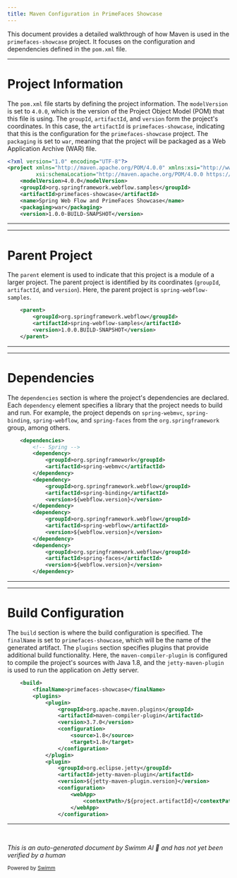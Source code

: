 ```yaml
---
title: Maven Configuration in PrimeFaces Showcase
---
```

This document provides a detailed walkthrough of how Maven is used in the `primefaces-showcase` project. It focuses on the configuration and dependencies defined in the `pom.xml` file.

<SwmSnippet path="/primefaces-showcase/pom.xml" line="1">

---

# Project Information

The `pom.xml` file starts by defining the project information. The `modelVersion` is set to `4.0.0`, which is the version of the Project Object Model (POM) that this file is using. The `groupId`, `artifactId`, and `version` form the project's coordinates. In this case, the `artifactId` is `primefaces-showcase`, indicating that this is the configuration for the `primefaces-showcase` project. The `packaging` is set to `war`, meaning that the project will be packaged as a Web Application Archive (WAR) file.

```xml
<?xml version="1.0" encoding="UTF-8"?>
<project xmlns="http://maven.apache.org/POM/4.0.0" xmlns:xsi="http://www.w3.org/2001/XMLSchema-instance"
		 xsi:schemaLocation="http://maven.apache.org/POM/4.0.0 https://maven.apache.org/maven-v4_0_0.xsd">
	<modelVersion>4.0.0</modelVersion>
	<groupId>org.springframework.webflow.samples</groupId>
	<artifactId>primefaces-showcase</artifactId>
	<name>Spring Web Flow and PrimeFaces Showcase</name>
	<packaging>war</packaging>
	<version>1.0.0-BUILD-SNAPSHOT</version>
```

---

</SwmSnippet>

<SwmSnippet path="/primefaces-showcase/pom.xml" line="11">

---

# Parent Project

The `parent` element is used to indicate that this project is a module of a larger project. The parent project is identified by its coordinates (`groupId`, `artifactId`, and `version`). Here, the parent project is `spring-webflow-samples`.

```xml
	<parent>
		<groupId>org.springframework.webflow</groupId>
		<artifactId>spring-webflow-samples</artifactId>
		<version>1.0.0.BUILD-SNAPSHOT</version>
	</parent>
```

---

</SwmSnippet>

<SwmSnippet path="/primefaces-showcase/pom.xml" line="17">

---

# Dependencies

The `dependencies` section is where the project's dependencies are declared. Each `dependency` element specifies a library that the project needs to build and run. For example, the project depends on `spring-webmvc`, `spring-binding`, `spring-webflow`, and `spring-faces` from the `org.springframework` group, among others.

```xml
	<dependencies>
		<!-- Spring -->
		<dependency>
			<groupId>org.springframework</groupId>
			<artifactId>spring-webmvc</artifactId>
		</dependency>
		<dependency>
			<groupId>org.springframework.webflow</groupId>
			<artifactId>spring-binding</artifactId>
			<version>${webflow.version}</version>
		</dependency>
		<dependency>
			<groupId>org.springframework.webflow</groupId>
			<artifactId>spring-webflow</artifactId>
			<version>${webflow.version}</version>
		</dependency>
		<dependency>
			<groupId>org.springframework.webflow</groupId>
			<artifactId>spring-faces</artifactId>
			<version>${webflow.version}</version>
		</dependency>
```

---

</SwmSnippet>

<SwmSnippet path="/primefaces-showcase/pom.xml" line="125">

---

# Build Configuration

The `build` section is where the build configuration is specified. The `finalName` is set to `primefaces-showcase`, which will be the name of the generated artifact. The `plugins` section specifies plugins that provide additional build functionality. Here, the `maven-compiler-plugin` is configured to compile the project's sources with Java 1.8, and the `jetty-maven-plugin` is used to run the application on Jetty server.

```xml
	<build>
		<finalName>primefaces-showcase</finalName>
		<plugins>
			<plugin>
				<groupId>org.apache.maven.plugins</groupId>
				<artifactId>maven-compiler-plugin</artifactId>
				<version>3.7.0</version>
				<configuration>
					<source>1.8</source>
					<target>1.8</target>
				</configuration>
			</plugin>
			<plugin>
				<groupId>org.eclipse.jetty</groupId>
				<artifactId>jetty-maven-plugin</artifactId>
				<version>${jetty-maven-plugin.version}</version>
				<configuration>
					<webApp>
						<contextPath>/${project.artifactId}</contextPath>
					</webApp>
				</configuration>
```

---

</SwmSnippet>

&nbsp;

*This is an auto-generated document by Swimm AI 🌊 and has not yet been verified by a human*

<SwmMeta version="3.0.0" repo-id="Z2l0aHViJTNBJTNBc3ByaW5nLXdlYmZsb3ctc2FtcGxlcyUzQSUzQWdpbGFkbmF2b3Q=" repo-name="spring-webflow-samples" doc-type="build-tool"><sup>Powered by [Swimm](/)</sup></SwmMeta>
